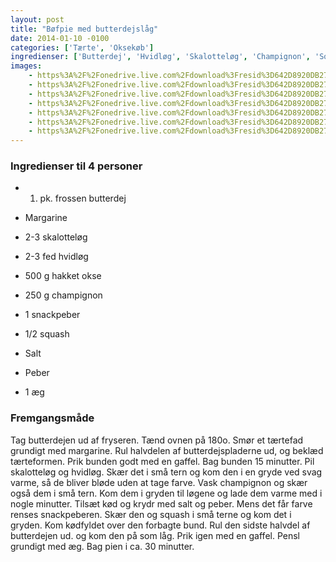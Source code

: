 ```yaml
---
layout: post
title: "Bøfpie med butterdejslåg"
date: 2014-01-10 -0100
categories: ['Tærte', 'Oksekøb']
ingredienser: ['Butterdej', 'Hvidløg', 'Skalotteløg', 'Champignon', 'Squash', 'Hakket kød', 'Peberfrugt']
images:
    - https%3A%2F%2Fonedrive.live.com%2Fdownload%3Fresid%3D642D8920DB2784EE!126126
    - https%3A%2F%2Fonedrive.live.com%2Fdownload%3Fresid%3D642D8920DB2784EE!126124
    - https%3A%2F%2Fonedrive.live.com%2Fdownload%3Fresid%3D642D8920DB2784EE!126125
    - https%3A%2F%2Fonedrive.live.com%2Fdownload%3Fresid%3D642D8920DB2784EE!126127
    - https%3A%2F%2Fonedrive.live.com%2Fdownload%3Fresid%3D642D8920DB2784EE!126128
    - https%3A%2F%2Fonedrive.live.com%2Fdownload%3Fresid%3D642D8920DB2784EE!126129
    - https%3A%2F%2Fonedrive.live.com%2Fdownload%3Fresid%3D642D8920DB2784EE!126131
---
```

### Ingredienser til 4 personer
-   1. pk. frossen butterdej

-   Margarine
-   2-3 skalotteløg
-   2-3 fed hvidløg
-   500 g hakket okse
-   250 g champignon
-   1 snackpeber
-   1/2 squash
-   Salt
-   Peber

-   1 æg

### Fremgangsmåde
Tag butterdejen ud af fryseren. Tænd ovnen på 180o. Smør et tærtefad grundigt med margarine. Rul halvdelen af butterdejspladerne ud, og beklæd tærteformen. Prik bunden godt med en gaffel. Bag bunden 15 minutter.
Pil skalotteløg og hvidløg. Skær det i små tern og kom den i en gryde ved svag varme, så de bliver bløde uden at tage farve. Vask champignon og skær også dem i små tern. Kom dem i gryden til løgene og lade dem varme med i nogle minutter. Tilsæt kød og krydr med salt og peber. Mens det får farve renses snackpeberen.  Skær den og squash i små terne og kom det i gryden.
Kom kødfyldet over den forbagte bund.
Rul den sidste halvdel af butterdejen ud. og kom den på som låg. Prik igen med en gaffel. Pensl grundigt med æg.
Bag pien i ca. 30 minutter.
